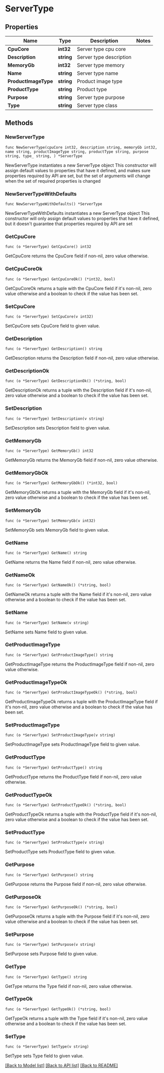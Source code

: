 # ServerType

## Properties

Name | Type | Description | Notes
------------ | ------------- | ------------- | -------------
**CpuCore** | **int32** | Server type cpu core | 
**Description** | **string** | Server type description | 
**MemoryGb** | **int32** | Server type memory | 
**Name** | **string** | Server type name | 
**ProductImageType** | **string** | Product image type | 
**ProductType** | **string** | Product type | 
**Purpose** | **string** | Server type purpose | 
**Type** | **string** | Server type class | 

## Methods

### NewServerType

`func NewServerType(cpuCore int32, description string, memoryGb int32, name string, productImageType string, productType string, purpose string, type_ string, ) *ServerType`

NewServerType instantiates a new ServerType object
This constructor will assign default values to properties that have it defined,
and makes sure properties required by API are set, but the set of arguments
will change when the set of required properties is changed

### NewServerTypeWithDefaults

`func NewServerTypeWithDefaults() *ServerType`

NewServerTypeWithDefaults instantiates a new ServerType object
This constructor will only assign default values to properties that have it defined,
but it doesn't guarantee that properties required by API are set

### GetCpuCore

`func (o *ServerType) GetCpuCore() int32`

GetCpuCore returns the CpuCore field if non-nil, zero value otherwise.

### GetCpuCoreOk

`func (o *ServerType) GetCpuCoreOk() (*int32, bool)`

GetCpuCoreOk returns a tuple with the CpuCore field if it's non-nil, zero value otherwise
and a boolean to check if the value has been set.

### SetCpuCore

`func (o *ServerType) SetCpuCore(v int32)`

SetCpuCore sets CpuCore field to given value.


### GetDescription

`func (o *ServerType) GetDescription() string`

GetDescription returns the Description field if non-nil, zero value otherwise.

### GetDescriptionOk

`func (o *ServerType) GetDescriptionOk() (*string, bool)`

GetDescriptionOk returns a tuple with the Description field if it's non-nil, zero value otherwise
and a boolean to check if the value has been set.

### SetDescription

`func (o *ServerType) SetDescription(v string)`

SetDescription sets Description field to given value.


### GetMemoryGb

`func (o *ServerType) GetMemoryGb() int32`

GetMemoryGb returns the MemoryGb field if non-nil, zero value otherwise.

### GetMemoryGbOk

`func (o *ServerType) GetMemoryGbOk() (*int32, bool)`

GetMemoryGbOk returns a tuple with the MemoryGb field if it's non-nil, zero value otherwise
and a boolean to check if the value has been set.

### SetMemoryGb

`func (o *ServerType) SetMemoryGb(v int32)`

SetMemoryGb sets MemoryGb field to given value.


### GetName

`func (o *ServerType) GetName() string`

GetName returns the Name field if non-nil, zero value otherwise.

### GetNameOk

`func (o *ServerType) GetNameOk() (*string, bool)`

GetNameOk returns a tuple with the Name field if it's non-nil, zero value otherwise
and a boolean to check if the value has been set.

### SetName

`func (o *ServerType) SetName(v string)`

SetName sets Name field to given value.


### GetProductImageType

`func (o *ServerType) GetProductImageType() string`

GetProductImageType returns the ProductImageType field if non-nil, zero value otherwise.

### GetProductImageTypeOk

`func (o *ServerType) GetProductImageTypeOk() (*string, bool)`

GetProductImageTypeOk returns a tuple with the ProductImageType field if it's non-nil, zero value otherwise
and a boolean to check if the value has been set.

### SetProductImageType

`func (o *ServerType) SetProductImageType(v string)`

SetProductImageType sets ProductImageType field to given value.


### GetProductType

`func (o *ServerType) GetProductType() string`

GetProductType returns the ProductType field if non-nil, zero value otherwise.

### GetProductTypeOk

`func (o *ServerType) GetProductTypeOk() (*string, bool)`

GetProductTypeOk returns a tuple with the ProductType field if it's non-nil, zero value otherwise
and a boolean to check if the value has been set.

### SetProductType

`func (o *ServerType) SetProductType(v string)`

SetProductType sets ProductType field to given value.


### GetPurpose

`func (o *ServerType) GetPurpose() string`

GetPurpose returns the Purpose field if non-nil, zero value otherwise.

### GetPurposeOk

`func (o *ServerType) GetPurposeOk() (*string, bool)`

GetPurposeOk returns a tuple with the Purpose field if it's non-nil, zero value otherwise
and a boolean to check if the value has been set.

### SetPurpose

`func (o *ServerType) SetPurpose(v string)`

SetPurpose sets Purpose field to given value.


### GetType

`func (o *ServerType) GetType() string`

GetType returns the Type field if non-nil, zero value otherwise.

### GetTypeOk

`func (o *ServerType) GetTypeOk() (*string, bool)`

GetTypeOk returns a tuple with the Type field if it's non-nil, zero value otherwise
and a boolean to check if the value has been set.

### SetType

`func (o *ServerType) SetType(v string)`

SetType sets Type field to given value.



[[Back to Model list]](../README.md#documentation-for-models) [[Back to API list]](../README.md#documentation-for-api-endpoints) [[Back to README]](../README.md)


